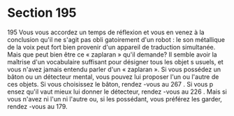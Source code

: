# Section 195

195
Vous vous accordez un temps de réflexion et vous en venez à la
conclusion qu'il ne s'agit pas obli gatoirement d'un robot : le son
métallique de la voix peut fort bien provenir d'un appareil de
traduction simultanée. Mais que peut bien être ce « zaplaran »
qu'il demande? Il semble avoir la maîtrise d'un vocabulaire
suffisant pour désigner tous les objet s usuels, et vous n'avez
jamais entendu parler d'un « zaplaran ». Si vous possédez un
bâton ou un détecteur mental, vous pouvez lui proposer l'un ou
l'autre de ces objets. Si vous choisissez  le bâton, rendez -vous au
267 . Si vous p ensez qu'il vaut mieux lui donner le détecteur,
rendez -vous au 226 . Mais si vous n'avez ni l'un ni l'autre ou, si
les possédant, vous préférez les garder, rendez -vous au 179.